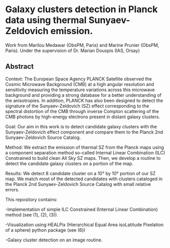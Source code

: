 # Galaxy clusters detection in Planck data using thermal Sunyaev-Zeldovich emission.

Work from Marilou Medawar (ObsPM, Paris) and Marine Prunier (ObsPM, Paris).
Under the supervision of Dr. Marian Douspis (IAS, Orsay)

## Abstract

Context: The European Space Agency PLANCK Satellite observed the Cosmic Microwave Background (CMB) at a high angular resolution and sensitivity measuring the temperature variations across this microwave background and providing a strong database for a better understanding of the anisotropies. In addition, PLANCK has also been designed to detect the signature of the Sunyaev-Zeldovich (SZ) effect corresponding to the spectral distortion of the CMB through inverse Compton scattering of the CMB photons by high-energy electrons present in distant galaxy clusters.

Goal: Our aim in this work is to detect candidate galaxy clusters with the Sunyaev-Zeldovich effect component and compare them to the Planck 2nd Sunyaev-Zeldovich Source Catalog.

Method: We extract the emission of thermal SZ from the Planck maps using a component separation method so-called Internal Linear Combination (ILC) Constrained to build clean All Sky SZ maps. Then, we develop a routine to detect the candidate galaxy clusters on a portion of the map.

Results: We detect 8 candidate cluster on a 10° by 10° portion of our SZ map. We match most of the detected candidates with clusters cataloged in the Planck 2nd Sunyaev-Zeldovich Source Catalog with small relative errors.



This repository contains:

-Implementation of simple ILC Constrained (Internal Linear Combination) method (see (1), (2), (3)).

-Visualization using HEALPix (Hierarchical Equal Area isoLatitude Pixelation of a sphere) python package (see (6))

-Galaxy cluster detection on an image routine. 
